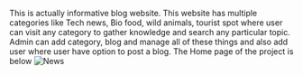 This is actually informative blog website. This website has multiple categories like Tech news, Bio food, wild animals, tourist spot where user can visit any category to gather knowledge and   search any particular topic. Admin can add category, blog and manage all of these things and also add user where user have option to post a blog.
The Home page of the project is below
![News](https://user-images.githubusercontent.com/60401072/132962456-f098346b-8d81-44ec-a46b-91f9ac710299.PNG)
